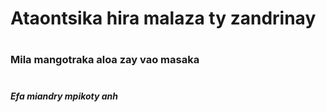 # <h1>Ataontsika hira malaza ty zandrinay
# <h3>Mila mangotraka aloa zay vao masaka
# <h5>Efa miandry mpikoty anh
